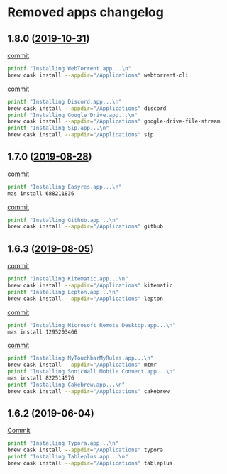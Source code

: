 # Removed apps changelog

## __1.8.0__ ([2019-10-31](https://github.com/MarioCatuogno/Clean-macOS/milestone/4))

[commit]()

```sh
printf "Installing WebTorrent.app...\n"
brew cask install --appdir="/Applications" webtorrent-cli
```

[commit](https://github.com/MarioCatuogno/Clean-macOS/commit/23022a430b27d579be044b4453f084c2d67dfacb)

```sh
printf "Installing Discord.app...\n"
brew cask install --appdir="/Applications" discord
printf "Installing Google Drive.app...\n"
brew cask install --appdir="/Applications" google-drive-file-stream
printf "Installing Sip.app...\n"
brew cask install --appdir="/Applications" sip
```

## __1.7.0__ ([2019-08-28](https://github.com/MarioCatuogno/Clean-macOS/milestone/2))

[commit](https://github.com/MarioCatuogno/Clean-macOS/commit/c7fc47b3ea1186521be936a3dd15e905ce1f5ac1)

```sh
printf "Installing Easyres.app...\n"
mas install 688211836
```

[commit](https://github.com/MarioCatuogno/Clean-macOS/commit/a95fba1b87e4bde71d979cfdb019a9ab8d9ad8d3)

```sh
printf "Installing Github.app...\n"
brew cask install --appdir="/Applications" github
```

## __1.6.3__ ([2019-08-05](https://github.com/MarioCatuogno/Clean-macOS/milestone/1))

[commit](https://github.com/MarioCatuogno/Clean-macOS/commit/fc35ba8b77b9d0a45c34518c5218362c678f8265)

```sh
printf "Installing Kitematic.app...\n"
brew cask install --appdir="/Applications" kitematic
printf "Installing Lepton.app...\n"
brew cask install --appdir="/Applications" lepton
```

[commit](https://github.com/MarioCatuogno/Clean-macOS/commit/3383fefb651f04e135f66a440ff3f42c948ef1ec)

```sh
printf "Installing Microsoft Remote Desktop.app...\n"
mas install 1295203466
```

[commit](https://github.com/MarioCatuogno/Clean-macOS/commit/89fb7296bda282cb75669879671af390c33913fb)

```sh
printf "Installing MyTouchbarMyRules.app...\n"
brew cask install --appdir="/Applications" mtmr
printf "Installing SonicWall Mobile Connect.app...\n"
mas install 822514576
printf "Installing Cakebrew.app...\n"
brew cask install --appdir="/Applications" cakebrew
```

## __1.6.2__ (2019-06-04)

[Commit](https://github.com/MarioCatuogno/Clean-macOS/commit/12570574b68d2363732d4e0a5b83ba6c852fcc98)

```sh
printf "Installing Typora.app...\n"
brew cask install --appdir="/Applications" typora
printf "Installing Tableplus.app...\n"
brew cask install --appdir="/Applications" tableplus
```
